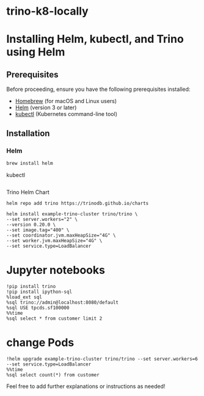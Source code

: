 # trino-k8-locally

# Installing Helm, kubectl, and Trino using Helm

## Prerequisites

Before proceeding, ensure you have the following prerequisites installed:

- [Homebrew](https://brew.sh/) (for macOS and Linux users)
- [Helm](https://helm.sh/docs/intro/install/) (version 3 or later)
- [kubectl](https://kubernetes.io/docs/tasks/tools/install-kubectl/) (Kubernetes command-line tool)

## Installation

### Helm

```bash
brew install helm
```

kubectl
```brew install kubectl
```

Trino Helm Chart
```
helm repo add trino https://trinodb.github.io/charts

helm install example-trino-cluster trino/trino \
--set server.workers="2" \
--version 0.20.0 \
--set image.tag="400" \
--set coordinator.jvm.maxHeapSize="4G" \
--set worker.jvm.maxHeapSize="4G" \
--set service.type=LoadBalancer

```
# Jupyter notebooks 
```
!pip install trino
!pip install ipython-sql
%load_ext sql
%sql trino://admin@localhost:8080/default
%sql USE tpcds.sf100000
%%time
%sql select * from customer limit 2

```

# change Pods
```
!helm upgrade example-trino-cluster trino/trino --set server.workers=6 --set service.type=LoadBalancer
%%time
%sql select count(*) from customer
```

Feel free to add further explanations or instructions as needed!
